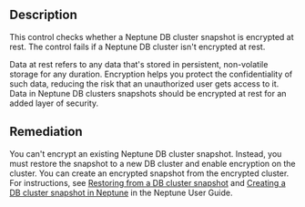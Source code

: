 ## Description

This control checks whether a Neptune DB cluster snapshot is encrypted at rest. The control fails if a Neptune DB cluster isn't encrypted at rest.

Data at rest refers to any data that's stored in persistent, non-volatile storage for any duration. Encryption helps you protect the confidentiality of such data, reducing the risk that an unauthorized user gets access to it. Data in Neptune DB clusters snapshots should be encrypted at rest for an added layer of security.

## Remediation

You can't encrypt an existing Neptune DB cluster snapshot. Instead, you must restore the snapshot to a new DB cluster and enable encryption on the cluster. You can create an encrypted snapshot from the encrypted cluster. For instructions, see [Restoring from a DB cluster snapshot](https://docs.aws.amazon.com/neptune/latest/userguide/backup-restore-restore-snapshot.html) and [Creating a DB cluster snapshot in Neptune](https://docs.aws.amazon.com/neptune/latest/userguide/backup-restore-create-snapshot.html) in the Neptune User Guide.